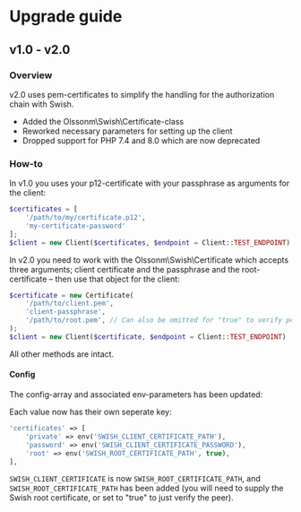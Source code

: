 # Upgrade guide

## v1.0 - v2.0

### Overview
v2.0 uses pem-certificates to simplify the handling for the authorization chain with Swish.

- Added the Olssonm\Swish\Certificate-class
- Reworked necessary parameters for setting up the client
- Dropped support for PHP 7.4 and 8.0 which are now deprecated

### How-to

In v1.0 you uses your p12-certificate with your passphrase as arguments for the client:

```php
$certificates = [
    '/path/to/my/certificate.p12',
    'my-certificate-password'
];
$client = new Client($certificates, $endpoint = Client::TEST_ENDPOINT)
```

In v2.0 you need to work with the Olssonm\Swish\Certificate which accepts three arguments; client certificate and the passphrase and the root-certificate – then use that object for the client:

```php
$certificate = new Certificate(
    '/path/to/client.pem', 
    'client-passphrase',
    '/path/to/root.pem', // Can also be omitted for "true" to verify peer
);
$client = new Client($certificate, $endpoint = Client::TEST_ENDPOINT)
```

All other methods are intact.

#### Config

The config-array and associated env-parameters has been updated:

Each value now has their own seperate key:

```php
'certificates' => [
    'private' => env('SWISH_CLIENT_CERTIFICATE_PATH'),
    'password' => env('SWISH_CLIENT_CERTIFICATE_PASSWORD'),
    'root' => env('SWISH_ROOT_CERTIFICATE_PATH', true),
],
```

`SWISH_CLIENT_CERTIFICATE` is now `SWISH_ROOT_CERTIFICATE_PATH`, and `SWISH_ROOT_CERTIFICATE_PATH` has been added (you will need to supply the Swish root certificate, or set to "true" to just verify the peer).

